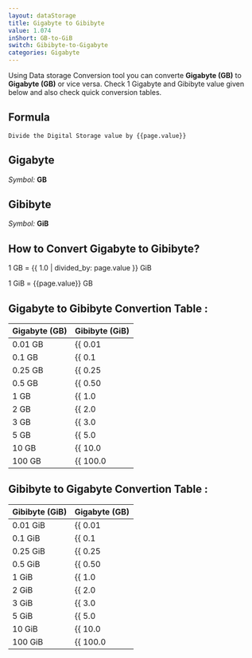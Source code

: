 ```yaml
---
layout: dataStorage
title: Gigabyte to Gibibyte
value: 1.074
inShort: GB-to-GiB
switch: Gibibyte-to-Gigabyte
categories: Gigabyte
---
```


Using Data storage Conversion tool you can converte **Gigabyte (GB)** to **Gigabyte (GB)** or vice versa. Check 1 Gigabyte and Gibibyte value given below and also check quick conversion tables.

## Formula
`Divide the Digital Storage value by {{page.value}}`

## Gigabyte
*Symbol:* **GB**

## Gibibyte
*Symbol:* **GiB**

## How to Convert Gigabyte to Gibibyte?

1 GB = {{ 1.0 | divided_by: page.value }} GiB

1 GiB = {{page.value}} GB


## Gigabyte to Gibibyte Convertion Table :

| Gigabyte (GB) | Gibibyte (GiB) |
| ---- | ---- |
| 0.01 GB | {{ 0.01 | divided_by: page.value }} GiB |
| 0.1 GB | {{ 0.1 | divided_by: page.value }} GiB |
| 0.25 GB | {{ 0.25 | divided_by: page.value }} GiB |
| 0.5 GB | {{ 0.50 | divided_by: page.value }} GiB |
| 1 GB | {{ 1.0 | divided_by: page.value }} GiB |
| 2 GB | {{ 2.0 | divided_by: page.value }} GiB |
| 3 GB | {{ 3.0 | divided_by: page.value }} GiB |
| 5 GB | {{ 5.0 | divided_by: page.value }} GiB |
| 10 GB | {{ 10.0 | divided_by: page.value }} GiB |
| 100 GB | {{ 100.0 | divided_by: page.value }} GiB |

## Gibibyte to Gigabyte Convertion Table :

| Gibibyte (GiB) | Gigabyte (GB) |
| ---- | ---- |
| 0.01 GiB | {{ 0.01 | times: page.value }} GB |
| 0.1 GiB | {{ 0.1 | times: page.value }} GB |
| 0.25 GiB | {{ 0.25 | times: page.value }} GB |
| 0.5 GiB | {{ 0.50 | times: page.value }} GB |
| 1 GiB | {{ 1.0 | times: page.value }} GB |
| 2 GiB | {{ 2.0 | times: page.value }} GB |
| 3 GiB | {{ 3.0 | times: page.value }} GB |
| 5 GiB | {{ 5.0 | times: page.value }} GB |
| 10 GiB | {{ 10.0 | times: page.value }} GB |
| 100 GiB | {{ 100.0 | times: page.value }} GB |


<script>
document.getElementById('selectInput')[12].selected = true
document.getElementById('selectOutput')[13].selected = true
</script>
